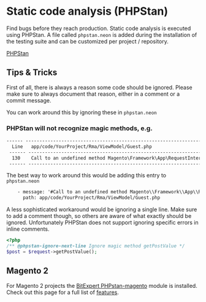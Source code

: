 # Static code analysis (PHPStan)

Find bugs before they reach production.
Static code analysis is executed using PHPStan. A file called `phpstan.neon`
is added during the installation of the testing suite and can be customized per 
project / repository.

[PHPStan](https://phpstan.org/)

## Tips & Tricks

First of all, there is always a reason some code should be ignored. Please make 
sure to always document that reason, either in a comment or a commit message.

You can work around this by ignoring these in `phpstan.neon`

### PHPStan will not recognize magic methods, e.g.

```txt
------ ------------------------------------------------------------------------------------- 
  Line   app/code/YourProject/Rma/ViewModel/Guest.php                                          
 ------ ------------------------------------------------------------------------------------- 
  130    Call to an undefined method Magento\Framework\App\RequestInterface::getPostValue().  
 ------ ------------------------------------------------------------------------------------- 
```

The best way to work around this would be adding this entry to `phpstan.neon`

```txt
    - message: '#Call to an undefined method Magento\\Framework\\App\\RequestInterface::getPostValue\(\)#'
      path: app/code/YourProject/Rma/ViewModel/Guest.php
```

A less sophisticated workaround would be ignoring a single line. Make sure to add 
a comment though, so others are aware of what exactly should be ignored. 
Unfortunately PHPStan does not support ignoring specific errors in inline comments.

```php
<?php
/** @phpstan-ignore-next-line Ignore magic method getPostValue */
$post = $request->getPostValue();
```

## Magento 2

For Magento 2 projects the [BitExpert PHPstan-magento](https://github.com/bitExpert/phpstan-magento#bitexpertphpstan-magento)
module is installed. Check out this page for a full list of [features](https://github.com/bitExpert/phpstan-magento/blob/master/docs/features.md).
